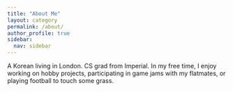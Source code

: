 ```yaml
---
title: "About Me"
layout: category
permalink: /about/
author_profile: true
sidebar:
  nav: sidebar
---
```

A Korean living in London.
CS grad from Imperial.
In my free time, I enjoy working on hobby projects, participating in game jams with my flatmates, or playing football to touch some grass.